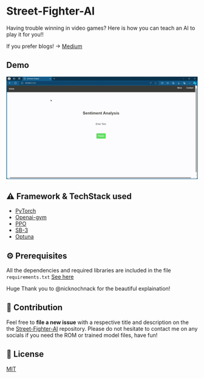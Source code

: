 # Street-Fighter-AI
Having trouble winning in video games? Here is how you can teach an AI to play it for you!! 

If you prefer blogs! -> [Medium](https://medium.com/@ojas.abhijit.patil/teaching-ai-to-play-streetfighter-ii-3b95fb21dcc4)


## Demo

![Live Demo](https://github.com/Patil-Ojas/SentimentInsight/blob/main/Sentiment_Analysis_demo.gif?raw=true)

## :warning: Framework & TechStack used

- [PyTorch](https://pytorch.org/)
- [Openai-gym](https://openai.com/index/openai-gym-beta/)
- [PPO](https://openai.com/index/openai-baselines-ppo/)
- [SB-3](https://stable-baselines3.readthedocs.io/en/master/)
- [Optuna](https://optuna.org/)

## :gear: Prerequisites

All the dependencies and required libraries are included in the file <code>requirements.txt</code> [See here](https://github.com/Patil-Ojas/Street-FIghter-AI/blob/main/requirements.txt)

Huge Thank you to @nicknochnack for the beautiful explaination!

## :handshake: Contribution
Feel free to **file a new issue** with a respective title and description on the the [Street-Fighter-AI](https://github.com/Patil-Ojas/Street-FIghter-AI/issues) repository.
Please do not hesitate to contact me on any socials if you need the ROM or trained model files, have fun!

## :eyes: License
[MIT](https://github.com/Patil-Ojas/Street-FIghter-AI/blob/main/LICENSE)
